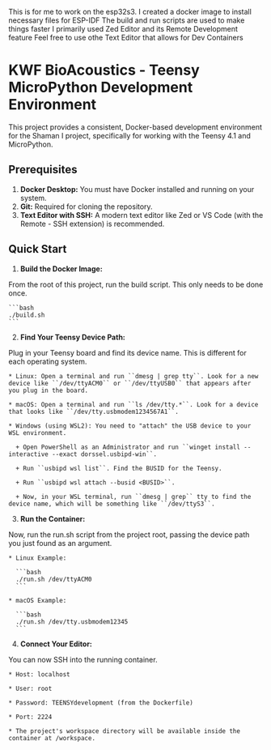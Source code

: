 This is for me to work on the esp32s3.
I created a docker image to install necessary files for ESP-IDF
The build and run scripts are used to make things faster
I primarily used Zed Editor and its Remote Development feature
Feel free to use othe Text Editor that allows for Dev Containers

# KWF BioAcoustics - Teensy MicroPython Development Environment

This project provides a consistent, Docker-based development environment for the Shaman I project, specifically for working with the Teensy 4.1 and MicroPython.

## Prerequisites

1. **Docker Desktop:** You must have Docker installed and running on your system.
2. **Git:** Required for cloning the repository.
3. **Text Editor with SSH:** A modern text editor like Zed or VS Code (with the Remote - SSH extension) is recommended.

## Quick Start

1. **Build the Docker Image:**

  From the root of this project, run the build script. This only needs to be done once.

    ```bash
    ./build.sh
    ```

2. **Find Your Teensy Device Path:**

  Plug in your Teensy board and find its device name. This is different for each operating system.

    * Linux: Open a terminal and run ``dmesg | grep tty``. Look for a new device like ``/dev/ttyACM0`` or ``/dev/ttyUSB0`` that appears after you plug in the board.

    * macOS: Open a terminal and run ``ls /dev/tty.*``. Look for a device that looks like ``/dev/tty.usbmodem1234567A1``.

    * Windows (using WSL2): You need to "attach" the USB device to your WSL environment.

      + Open PowerShell as an Administrator and run ``winget install --interactive --exact dorssel.usbipd-win``.

      + Run ``usbipd wsl list``. Find the BUSID for the Teensy.

      + Run ``usbipd wsl attach --busid <BUSID>``.

      + Now, in your WSL terminal, run ``dmesg | grep`` tty to find the device name, which will be something like ``/dev/ttyS3``.

3. **Run the Container:**

  Now, run the run.sh script from the project root, passing the device path you just found as an argument.

    * Linux Example:

      ```bash
      ./run.sh /dev/ttyACM0
      ```

    * macOS Example:

      ```bash
      ./run.sh /dev/tty.usbmodem12345
      ```

4. **Connect Your Editor:**

  You can now SSH into the running container.

    * Host: localhost

    * User: root

    * Password: TEENSYdevelopment (from the Dockerfile)

    * Port: 2224

    * The project's workspace directory will be available inside the container at /workspace.
